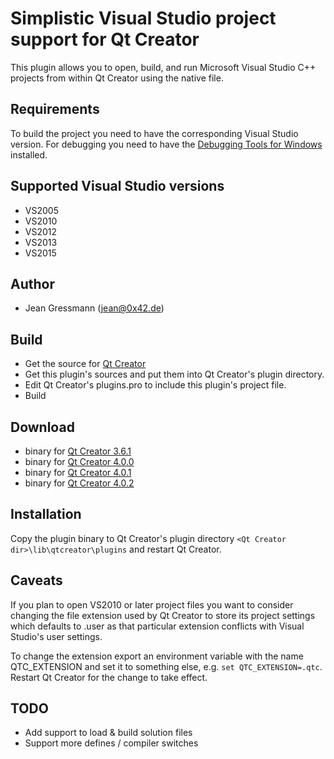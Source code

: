 Simplistic Visual Studio project support for Qt Creator
=======================================================

This plugin allows you to open, build, and run Microsoft Visual Studio C++ projects from within Qt Creator using the native file.

Requirements
------------
To build the project you need to have the corresponding Visual Studio version. For debugging you need to have
the [Debugging Tools for Windows](https://msdn.microsoft.com/en-us/library/windows/hardware/ff551063(v=vs.85).aspx) installed.

Supported Visual Studio versions
--------------------------------
* VS2005
* VS2010
* VS2012
* VS2013
* VS2015

Author
-------
* Jean Gressmann (jean@0x42.de)

Build
-----
* Get the source for [Qt Creator](https://github.com/qtproject/qt-creator)
* Get this plugin's sources and put them into Qt Creator's plugin directory.
* Edit Qt Creator's plugins.pro to include this plugin's project file.
* Build

Download
--------

* binary for [Qt Creator 3.6.1](https://www.dropbox.com/s/7dkpx47bx5kmul1/VsProjectManager.dll?dl=1)
* binary for [Qt Creator 4.0.0](https://dl.dropboxusercontent.com/u/49168713/vsprojectmanager/4.0.0/VsProjectManager.dll)
* binary for [Qt Creator 4.0.1](https://dl.dropboxusercontent.com/u/49168713/vsprojectmanager/4.0.1/VsProjectManager.dll)
* binary for [Qt Creator 4.0.2](https://dl.dropboxusercontent.com/u/49168713/vsprojectmanager/4.0.2/VsProjectManager.dll)

Installation
------------
Copy the plugin binary to Qt Creator's plugin directory `<Qt Creator dir>\lib\qtcreator\plugins` and restart Qt Creator.


Caveats
-------
If you plan to open VS2010 or later project files you want to consider changing the file extension used by Qt Creator to store its
project settings which defaults to .user as that particular extension conflicts with Visual Studio's user settings.

To change the extension export an environment variable with the name QTC_EXTENSION and set it to something else, e.g. `set QTC_EXTENSION=.qtc`.
Restart Qt Creator for the change to take effect.


TODO
----
* Add support to load & build solution files
* Support more defines / compiler switches
